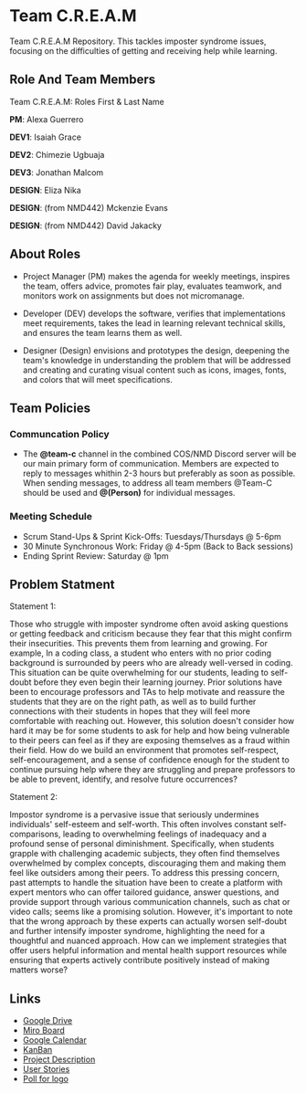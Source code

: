 # Team C.R.E.A.M
Team C.R.E.A.M Repository. This tackles imposter syndrome issues, focusing on the difficulties of getting and receiving help while learning.


## Role And Team Members
Team C.R.E.A.M: Roles First & Last Name


__PM__: Alexa Guerrero

__DEV1__: Isaiah Grace

__DEV2__: Chimezie Ugbuaja

__DEV3__: Jonathan Malcom

__DESIGN__: Eliza Nika

__DESIGN__: (from NMD442) Mckenzie Evans

__DESIGN__: (from NMD442) David Jakacky


## About Roles
* Project Manager (PM) makes the agenda for weekly meetings, inspires the team, offers advice, promotes fair play, evaluates teamwork, and monitors work on assignments but does not micromanage.
  
* Developer (DEV) develops the software, verifies that implementations meet requirements, takes the lead in learning relevant technical skills, and ensures the team learns them as well.

* Designer (Design) envisions and prototypes the design, deepening the team's knowledge in understanding the problem that will be addressed and creating and curating visual content such as icons, images, fonts, and colors that will meet specifications.

## Team Policies
### Communcation Policy
* The __@team-c__ channel in the combined COS/NMD Discord server will be our main primary form of communication. Members are expected to reply to messages whithin 2-3 hours but preferably as soon as possible. When sending messages, to address all team members @Team-C should be used and __@(Person)__ for individual messages.

### Meeting Schedule
* Scrum Stand-Ups & Sprint Kick-Offs: Tuesdays/Thursdays @ 5-6pm
* 30 Minute Synchronous Work: Friday @ 4-5pm (Back to Back sessions)
* Ending Sprint Review: Saturday @ 1pm



## Problem Statment
Statement 1:

Those who struggle with imposter syndrome often avoid asking questions or getting  feedback and criticism because they fear that this might confirm their insecurities. This prevents them from learning and growing. For example, In a coding class, a student who enters with no prior coding background is surrounded by peers who are already well-versed in coding. This situation can be quite overwhelming for our students, leading to self-doubt before they even begin their learning journey. Prior solutions have been to encourage professors and TAs to help  motivate and reassure the students that they are on the right path, as well as to build further connections with their students in hopes that they will feel more comfortable with reaching out. However, this solution doesn't consider how hard it may be for some students to ask for help and how being vulnerable to their peers can feel as if they are exposing themselves as a fraud within their field. How do we build an environment that promotes self-respect, self-encouragement, and a sense of confidence enough for the student to continue pursuing help where they are struggling and prepare professors to be able to prevent, identify, and resolve future occurrences? 

Statement 2:

Impostor syndrome is a pervasive issue that seriously undermines individuals' self-esteem and self-worth. This often involves constant self-comparisons, leading to overwhelming feelings of inadequacy and a profound sense of personal diminishment. Specifically, when students grapple with challenging academic subjects, they often find themselves overwhelmed by complex concepts, discouraging them and making them feel like outsiders among their peers. To address this pressing concern, past attempts to handle the situation have been to create a platform with expert mentors who can offer tailored guidance, answer questions, and provide support through various communication channels, such as chat or video calls; seems like a promising solution. However, it's important to note that the wrong approach by these experts can actually worsen self-doubt and further intensify imposter syndrome, highlighting the need for a thoughtful and nuanced approach. How can we implement strategies that offer users helpful information and mental health support resources while ensuring that experts actively contribute positively instead of making matters worse?

## Links
* [Google Drive](https://drive.google.com/drive/u/0/folders/0ACeqdmZ1_nN4Uk9PVA)
* [Miro Board](https://miro.com/app/board/uXjVNfcEPWo=/?share_link_id=184606767617)
* [Google Calendar](https://calendar.google.com/calendar/embed?src=c_7bba563e82818d1173a24e233d69a664315f7c7cfdb4a2a2fc73d89ff0305eff%40group.calendar.google.com&ctz=America%2FNew_York)
* [KanBan](nmd442.atlassian.net)
* [Project Description](https://docs.google.com/document/d/1pYaFWD5ZjIMYsY10G6Tj2zTQovdf3BRFGm2aURBWf1c/edit?usp=sharing)
* [User Stories](https://docs.google.com/document/d/1yl5TXeCvfRcu4HLLEaKomIPF_wTQ4EDAqwn78GlSDbM/edit?usp=sharing)
* [Poll for logo](https://forms.gle/RVAcgvDBEfiSFBfB6)
